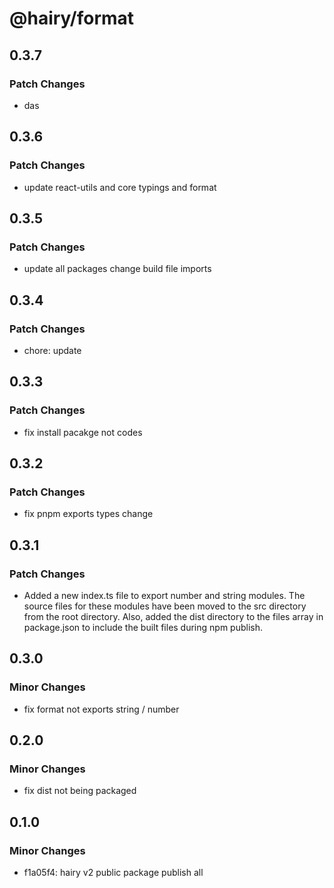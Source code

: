 # @hairy/format

## 0.3.7

### Patch Changes

- das

## 0.3.6

### Patch Changes

- update react-utils and core typings and format

## 0.3.5

### Patch Changes

- update all packages change build file imports

## 0.3.4

### Patch Changes

- chore: update

## 0.3.3

### Patch Changes

- fix install pacakge not codes

## 0.3.2

### Patch Changes

- fix pnpm exports types change

## 0.3.1

### Patch Changes

- Added a new index.ts file to export number and string modules. The source files for these modules have been moved to the src directory from the root directory. Also, added the dist directory to the files array in package.json to include the built files during npm publish.

## 0.3.0

### Minor Changes

- fix format not exports string / number

## 0.2.0

### Minor Changes

- fix dist not being packaged

## 0.1.0

### Minor Changes

- f1a05f4: hairy v2 public package publish all
